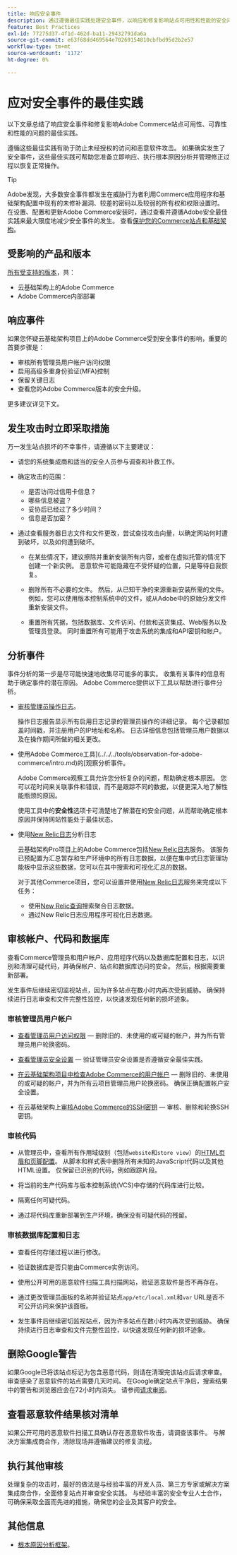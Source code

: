 ```yaml
---
title: 响应安全事件
description: 通过遵循最佳实践处理安全事件，以响应和修复影响站点可用性和性能的安全问题。
feature: Best Practices
exl-id: 77275d37-4f1d-462d-ba11-29432791da6a
source-git-commit: e63f68dd469564e70269154810cbfbd95d2b2e57
workflow-type: tm+mt
source-wordcount: '1172'
ht-degree: 0%

---
```


# 应对安全事件的最佳实践

以下文章总结了响应安全事件和修复影响Adobe Commerce站点可用性、可靠性和性能的问题的最佳实践。

遵循这些最佳实践有助于防止未经授权的访问和恶意软件攻击。 如果确实发生了安全事件，这些最佳实践可帮助您准备立即响应、执行根本原因分析并管理修正过程以恢复正常操作。

>[!TIP]
>
>Adobe发现，大多数安全事件都发生在威胁行为者利用Commerce应用程序和基础架构配置中现有的未修补漏洞、较差的密码以及较弱的所有权和权限设置时。 在设置、配置和更新Adobe Commerce安装时，通过查看并遵循Adobe安全最佳实践来最大限度地减少安全事件的发生。 查看[保护您的Commerce站点和基础架构](../launch/security-best-practices.md)。


## 受影响的产品和版本

[所有受支持的版本](../../../release/versions.md)，共：

- 云基础架构上的Adobe Commerce
- Adobe Commerce内部部署

## 响应事件

如果您怀疑云基础架构项目上的Adobe Commerce受到安全事件的影响，重要的首要步骤是：

- 审核所有管理员用户帐户访问权限
- 启用高级多重身份验证(MFA)控制
- 保留关键日志
- 查看您的Adobe Commerce版本的安全升级。

更多建议详见下文。

## 发生攻击时立即采取措施

万一发生站点损坏的不幸事件，请遵循以下主要建议：

- 请您的系统集成商和适当的安全人员参与调查和补救工作。

- 确定攻击的范围：
   - 是否访问过信用卡信息？
   - 哪些信息被盗？
   - 妥协后已经过了多少时间？
   - 信息是否加密？

- 通过查看服务器日志文件和文件更改，尝试查找攻击向量，以确定网站何时遭到破坏，以及如何遭到破坏。

   - 在某些情况下，建议擦除并重新安装所有内容，或者在虚拟托管的情况下创建一个新实例。 恶意软件可能隐藏在不受怀疑的位置，只是等待自我恢复。

   - 删除所有不必要的文件。 然后，从已知干净的来源重新安装所需的文件。 例如，您可以使用版本控制系统中的文件，或从Adobe中的原始分发文件重新安装文件。

   - 重置所有凭据，包括数据库、文件访问、付款和送货集成、Web服务以及管理员登录。 同时重置所有可能用于攻击系统的集成和API密钥和帐户。

## 分析事件

事件分析的第一步是尽可能快速地收集尽可能多的事实。 收集有关事件的信息有助于确定事件的潜在原因。 Adobe Commerce提供以下工具以帮助进行事件分析。

- [审核管理员操作日志](https://experienceleague.adobe.com/docs/commerce-admin/systems/action-logs/action-log-report.html)。

  操作日志报告显示所有启用日志记录的管理员操作的详细记录。 每个记录都加盖时间戳，并注册用户的IP地址和名称。 日志详细信息包括管理员用户数据以及在操作期间所做的相关更改。

- 使用Adobe Commerce工具](../../../tools/observation-for-adobe-commerce/intro.md)的[观察分析事件。

  Adobe Commerce观察工具允许您分析复杂的问题，帮助确定根本原因。 您可以花时间来关联事件和错误，而不是跟踪不同的数据，以便更深入地了解性能瓶颈的原因。

  使用工具中的&#x200B;**安全性**&#x200B;选项卡可清楚地了解潜在的安全问题，从而帮助确定根本原因并保持网站性能处于最佳状态。

- 使用[New Relic日志](https://experienceleague.adobe.com/docs/commerce-cloud-service/user-guide/monitor/new-relic/new-relic-service.html)分析日志

  云基础架构Pro项目上的Adobe Commerce包括[New Relic日志](https://experienceleague.adobe.com/docs/commerce-cloud-service/user-guide/monitor/new-relic/log-management.html)服务。 该服务已预配置为汇总暂存和生产环境中的所有日志数据，以便在集中式日志管理功能板中显示这些数据，您可以在其中搜索和可视化汇总的数据。

  对于其他Commerce项目，您可以设置并使用[New Relic日志](https://docs.newrelic.com/docs/logs/get-started/get-started-log-management/)服务来完成以下任务：
   - 使用[New Relic查询](https://docs.newrelic.com/docs/logs/new-relic-logs/ui-data/query-syntax-logs)搜索聚合日志数据。
   - 通过New Relic日志应用程序可视化日志数据。

## 审核帐户、代码和数据库

查看Commerce管理员和用户帐户、应用程序代码以及数据库配置和日志，以识别和清理可疑代码，并确保帐户、站点和数据库访问的安全。 然后，根据需要重新部署。

发生事件后继续密切监视站点，因为许多站点在数小时内再次受到威胁。 确保持续进行日志审查和文件完整性监控，以快速发现任何新的损坏迹象。

### 审核管理员用户帐户

- [查看管理员用户访问权限](https://experienceleague.adobe.com/docs/commerce-admin/systems/user-accounts/permissions-users-all.html) — 删除旧的、未使用的或可疑的帐户，并为所有管理员用户轮换密码。

- [查看管理员安全设置](https://experienceleague.adobe.com/docs/commerce-admin/systems/security/security-admin.html) — 验证管理员安全设置是否遵循安全最佳实践。

- [在云基础架构项目中检查Adobe Commerce的用户帐户](https://experienceleague.adobe.com/docs/commerce-cloud-service/user-guide/project/user-access.html) — 删除旧的、未使用的或可疑的帐户，并为所有云项目管理员用户轮换密码。 确保正确配置帐户安全设置。

- 在云基础架构上[审核Adobe Commerce的SSH密钥](https://experienceleague.adobe.com/docs/commerce-cloud-service/user-guide/develop/secure-connections.html) — 审核、删除和轮换SSH密钥。

### 审核代码

- 从管理员中，查看所有作用域级别（包括`website`和`store view`）的[HTML页眉和页脚配置](https://experienceleague.adobe.com/docs/commerce-admin/content-design/design/page-setup.html)。 从脚本和样式表中删除所有未知的JavaScript代码以及其他HTML设置。 仅保留已识别的代码，例如跟踪片段。

- 将当前的生产代码库与版本控制系统(VCS)中存储的代码库进行比较。

- 隔离任何可疑代码。

- 通过将代码库重新部署到生产环境，确保没有可疑代码的残留。

### 审核数据库配置和日志

- 查看任何存储过程以进行修改。

- 验证数据库是否只能由Commerce实例访问。

- 使用公开可用的恶意软件扫描工具扫描网站，验证恶意软件是否不再存在。

- 通过更改管理员面板的名称并验证站点`app/etc/local.xml`和`var` URL是否不可公开访问来保护该面板。

- 发生事件后继续密切监视站点，因为许多站点在数小时内再次受到威胁。 确保持续进行日志审查和文件完整性监控，以快速发现任何新的损坏迹象。

## 删除Google警告

如果Google已将该站点标记为包含恶意代码，则请在清理完该站点后请求审查。 审查感染了恶意软件的站点需要几天时间。 在Google确定站点干净后，搜索结果中的警告和浏览器应会在72小时内消失。 请参阅[请求审阅](https://web.dev/articles/request-a-review)。

## 查看恶意软件结果核对清单

如果公开可用的恶意软件扫描工具确认存在恶意软件攻击，请调查该事件。 与解决方案集成商合作，清除现场并遵循建议的修复流程。

## 执行其他审核

处理复杂的攻击时，最好的做法是与经验丰富的开发人员、第三方专家或解决方案集成商合作，全面修复站点并审查安全实践。 与经验丰富的安全专业人士合作，可确保采取全面而先进的措施，确保您的企业及其客户的安全。

## 其他信息

- [根本原因分析框架](https://sansec.io/kb/incident-response/magento-root-cause-analysis)。

